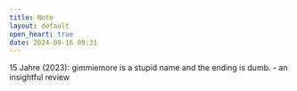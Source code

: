 ```yaml
---
title: Note
layout: default
open_heart: true
date: 2024-09-16 09:31
---
```


15 Jahre (2023): gimmiemore is a stupid name and the ending is dumb. - an insightful review
